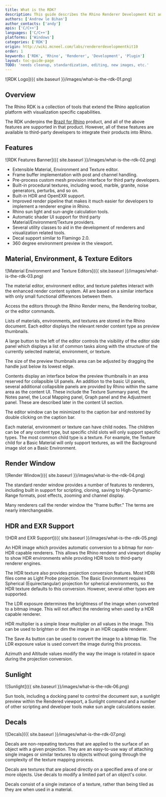 ```yaml
---
title: What is the RDK?
description: This guide describes the Rhino Renderer Development Kit and its features.
authors: ['Andrew le Bihan']
author_contacts: ['andy']
apis: ['C/C++']
languages: ['C/C++']
platforms: ['Windows']
categories: ['RDK']
origin: http://wiki.mcneel.com/labs/rendererdevelopmentkit10
order: 1
keywords: ['RDK', 'Rhino', 'Renderer', 'Development', 'Plugin']
layout: toc-guide-page
TODO: 'needs cleanup, standardization, editing, new images, etc.'
---
```


 
![RDK Logo]({{ site.baseurl }}/images/what-is-the-rdk-01.png)

## Overview

The Rhino RDK is a collection of tools that extend the Rhino application platform with visualization specific capabilities.

The RDK underpins the [Brazil for Rhino](http://brazil.mcneel.com/) product, and all of the above features are supported in that product.  However, all of these features are available to third-party developers to integrate their products into Rhino.

## Features

![RDK Features Banner]({{ site.baseurl }}/images/what-is-the-rdk-02.png)

- Extensible Material, Environment and Texture editor.
- Frame buffer implementation with post and channel handling.
- Pre-process custom mesh provision interface for third party developers.
- Built-in procedural textures, including wood, marble, granite, noise generators, perturbs, and so on.
- Built-in HDR and OpenEXR support.
- Improved render pipeline that makes it much easier for developers to implement a renderer engine in Rhino.
- Rhino sun light and sun-angle calculation tools.
- Automatic shader UI support for third party Material/Environment/Texture providers.
- Several utility classes to aid in the development of renderers and visualization related tools.
- Decal support similar to Flamingo 2.0.
- 360 degree environment preview in the viewport.


## Material, Environment, & Texture Editors

![Material Environment and Texture Editors]({{ site.baseurl }}/images/what-is-the-rdk-03.png)

The material editor, environment editor, and texture palettes interact with the enhanced render content system.  All are based on a similar interface with only small functional differences between them.

Access the editors through the Rhino Render menu, the Rendering toolbar, or the editor commands.

Lists of materials, environments, and textures are stored in the Rhino document.  Each editor displays the relevant render content type as preview thumbnails.

A large button to the left of the editor controls the visibility of the editor side panel which displays a list of common tasks along with the structure of the currently selected material, environment, or texture.

The size of the preview thumbnails area can be adjusted by dragging the handle just below its lowest edge.

Contents display an interface below the preview thumbnails in an area reserved for collapsible UI panels.  An addition to the basic UI panels, several additional collapsible panels are provided by Rhino within the same area as the content UI.  These include the Texture Summary panel, the Notes panel, the Local Mapping panel, Graph panel and the Adjustment panel.  These are described later in the content UI section.

The editor window can be minimized to the caption bar and restored by double clicking on the caption bar.

Each material, environment or texture can have child nodes.  The children can be of any content type, but specific child slots will only support specific types. The most common child type is a texture.  For example, the Texture child for a Basic Material will only support textures, as will the Background image slot on a Basic Environment.

## Render Window

![Render Window]({{ site.baseurl }}/images/what-is-the-rdk-04.png)

The standard render window provides a number of features to renderers, including built in support for scripting, cloning, saving to High-Dynamic-Range formats, post effects, zooming and channel display.

Many renderers call the render window the "frame buffer."  The terms are nearly interchangeable.

## HDR and EXR Support

![HDR and EXR Support]({{ site.baseurl }}/images/what-is-the-rdk-05.png)

An HDR image which provides automatic conversion to a bitmap for non-HDR capable renderers.  This allows the Rhino renderer and viewport display to show HDR environments while providing HDR tools to third-party renderer engines.

The HDR texture also provides projection conversion features.  Most HDRi files come as Light Probe projection.  The Basic Environment requires Spherical (Equirectangular) projection for spherical environments, so the HDR texture defaults to this conversion.  However, several other types are supported.

The LDR exposure determines the brightness of the image when converted to a bitmap image.  This will not affect the rendering when used by a HDR capable renderer.

HDR multiplier is a simple linear multiplier on all values in the image.  This can be used to brighten or dim the image in an HDR capable renderer.

The Save As button can be used to convert the image to a bitmap file.  The LDR exposure value is used convert the image during this process.

Azimuth and Altitude values modify the way the image is rotated in space during the projection conversion.

## Sunlight

![Sunlight]({{ site.baseurl }}/images/what-is-the-rdk-06.png)

Sun tools, including a docking panel to control the document sun, a sunlight preview within the Rendered viewport, a Sunlight command and a number of other scripting and developer tools make sun angle calculations easier.

## Decals

![Decals]({{ site.baseurl }}/images/what-is-the-rdk-07.png)

Decals are non-repeating textures that are applied to the surface of an object with a given projection.  They are an easy-to-use way of attaching single images or similar textures to objects without going through the complexity of the texture mapping process.

Decals are textures that are placed directly on a specified area of one or more objects.  Use decals to modify a limited part of an object's color.

Decals consist of a single instance of a texture, rather than being tiled as they are when used in a material.
